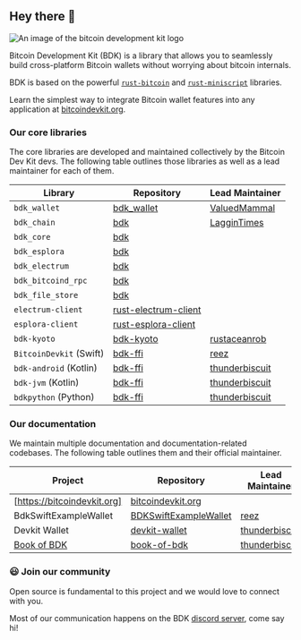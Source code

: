 ## Hey there 👋

![An image of the bitcoin development kit logo](https://github.com/bitcoindevkit/.github/blob/master/profile/bdk-banner.png?raw=true)

Bitcoin Development Kit (BDK) is a library that allows you to seamlessly build cross-platform Bitcoin wallets without worrying about bitcoin internals.

BDK is based on the powerful [`rust-bitcoin`](https://github.com/rust-bitcoin/rust-bitcoin) and [`rust-miniscript`](https://github.com/rust-bitcoin/rust-miniscript) libraries.

Learn the simplest way to integrate Bitcoin wallet features into any application at [bitcoindevkit.org](https://bitcoindevkit.org/).

### Our core libraries

The core libraries are developed and maintained collectively by the Bitcoin Dev Kit devs. The following table outlines those libraries as well as a lead maintainer for each of them.

| Library                 | Repository                                                                    | Lead Maintainer    |
| ----------------------- | ----------------------------------------------------------------------------- | ------------------ |
| `bdk_wallet`            | [bdk_wallet](https://github.com/bitcoindevkit/bdk_wallet)                     | [ValuedMammal]     |
| `bdk_chain`             | [bdk](https://github.com/bitcoindevkit/bdk)                                   | [LagginTimes]      |
| `bdk_core`              | [bdk](https://github.com/bitcoindevkit/bdk)                                   |                    |
| `bdk_esplora`           | [bdk](https://github.com/bitcoindevkit/bdk)                                   |                    |
| `bdk_electrum`          | [bdk](https://github.com/bitcoindevkit/bdk)                                   |                    |
| `bdk_bitcoind_rpc`      | [bdk](https://github.com/bitcoindevkit/bdk)                                   |                    |
| `bdk_file_store`        | [bdk](https://github.com/bitcoindevkit/bdk)                                   |                    |
| `electrum-client`       | [rust-electrum-client](https://github.com/bitcoindevkit/rust-electrum-client) |                    |
| `esplora-client`        | [rust-esplora-client](https://github.com/bitcoindevkit/rust-esplora-client)   |                    |
| `bdk-kyoto`             | [bdk-kyoto](https://github.com/bitcoindevkit/bdk-kyoto)                       | [rustaceanrob]     |
| `BitcoinDevkit` (Swift) | [bdk-ffi](https://github.com/bitcoindevkit/bdk-ffi)                           | [reez]             |
| `bdk-android` (Kotlin)  | [bdk-ffi](https://github.com/bitcoindevkit/bdk-ffi)                           | [thunderbiscuit]   |
| `bdk-jvm` (Kotlin)      | [bdk-ffi](https://github.com/bitcoindevkit/bdk-ffi)                           | [thunderbiscuit]   |
| `bdkpython` (Python)    | [bdk-ffi](https://github.com/bitcoindevkit/bdk-ffi)                           | [thunderbiscuit]   |

### Our documentation

We maintain multiple documentation and documentation-related codebases. The following table outlines them and their official maintainer.

| Project                               | Repository                  | Lead Maintainer  |
| ------------------------------------- | --------------------------- | ---------------- |
| [https://bitcoindevkit.org]           | [bitcoindevkit.org]         |                  |
| BdkSwiftExampleWallet                 | [BDKSwiftExampleWallet]     | [reez]           |
| Devkit Wallet                         | [devkit-wallet]             | [thunderbiscuit] |
| [Book of BDK](https://bookofbdk.com)  | [book-of-bdk]               | [thunderbiscuit] |

### 😃 Join our community

Open source is fundamental to this project and we would love to connect with you.

Most of our communication happens on the BDK [discord server](https://discord.gg/UbTmGbNF3M), come say hi!

[ValuedMammal]: https://github.com/ValuedMammal 
[LagginTimes]: https://github.com/LagginTimes
[reez]: https://github.com/reez
[thunderbiscuit]: https://github.com/thunderbiscuit
[rustaceanrob]: https://github.com/rustaceanrob

[https://bitcoindevkit.org]: https://bitcoindevkit.org
[bitcoindevkit.org]: https://github.com/bitcoindevkit/bitcoindevkit.org
[BDKSwiftExampleWallet]: https://github.com/bitcoindevkit/BDKSwiftExampleWallet
[devkit-wallet]: https://github.com/bitcoindevkit/devkit-wallet
[book-of-bdk]: https://github.com/bitcoindevkit/book-of-bdk
